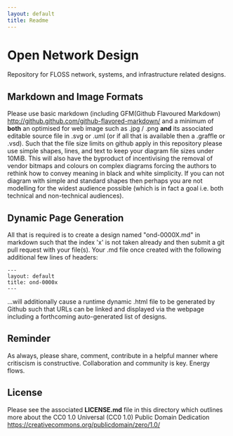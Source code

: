 ```yaml
---
layout: default
title: Readme
---
```


# Open Network Design

Repository for FLOSS network, systems, and infrastructure related designs. 

## Markdown and Image Formats

Please use basic markdown (including GFM(Github Flavoured Markdown) http://github.github.com/github-flavored-markdown/ and a minimum of **both** an optimised for web image such as .jpg / .png **and** its associated editable source file in .svg or .uml (or if all that is available then a .graffle or .vsd). Such that the file size limits on github apply in this repository please use simple shapes, lines, and text to keep your diagram file sizes under 10MiB. This will also have the byproduct of incentivising the removal of vendor bitmaps and colours on complex diagrams forcing the authors to rethink how to convey meaning in black and white simplicity. If you can not diagram with simple and standard shapes then perhaps you are not modelling for the widest audience possible (which is in fact a goal i.e. both technical and non-technical audiences).

## Dynamic Page Generation

All that is required is to create a design named "ond-0000X.md" in markdown such that the index 'x' is not taken already and then submit a git pull request with your file(s). Your .md file once created with the following additional few lines of headers:

```
---
layout: default
title: ond-0000x
---
```

...will additionally cause a runtime dynamic .html file to be generated by Github such that URLs can be linked and displayed via the webpage including a forthcoming auto-generated list of designs.


## Reminder

As always, please share, comment, contribute in a helpful manner where critiscism is constructive. Collaboration and community is key. Energy flows.

## License 

Please see the associated __LICENSE.md__ file in this directory which outlines more about the CC0 1.0 Universal (CC0 1.0) 
Public Domain Dedication https://creativecommons.org/publicdomain/zero/1.0/
